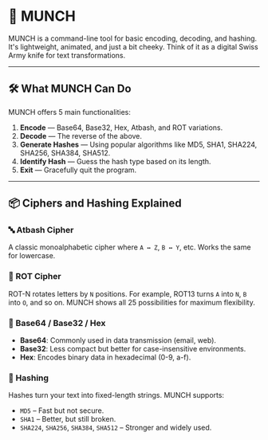 # 🧩 MUNCH

MUNCH is a command-line tool for basic encoding, decoding, and hashing. It's lightweight, animated, and just a bit cheeky. Think of it as a digital Swiss Army knife for text transformations.

---

## 🛠 What MUNCH Can Do

MUNCH offers 5 main functionalities:

1. **Encode** — Base64, Base32, Hex, Atbash, and ROT variations.
2. **Decode** — The reverse of the above.
3. **Generate Hashes** — Using popular algorithms like MD5, SHA1, SHA224, SHA256, SHA384, SHA512.
4. **Identify Hash** — Guess the hash type based on its length.
5. **Exit** — Gracefully quit the program.

---

## 📦 Ciphers and Hashing Explained

### 🔤 Atbash Cipher
A classic monoalphabetic cipher where `A ↔ Z`, `B ↔ Y`, etc. Works the same for lowercase.

### 🔁 ROT Cipher
ROT-N rotates letters by `N` positions. For example, ROT13 turns `A` into `N`, `B` into `O`, and so on. MUNCH shows all 25 possibilities for maximum flexibility.

### 🧬 Base64 / Base32 / Hex
- **Base64**: Commonly used in data transmission (email, web).
- **Base32**: Less compact but better for case-insensitive environments.
- **Hex**: Encodes binary data in hexadecimal (0-9, a-f).

### 🔐 Hashing
Hashes turn your text into fixed-length strings. MUNCH supports:
- `MD5` – Fast but not secure.
- `SHA1` – Better, but still broken.
- `SHA224`, `SHA256`, `SHA384`, `SHA512` – Stronger and widely used.


